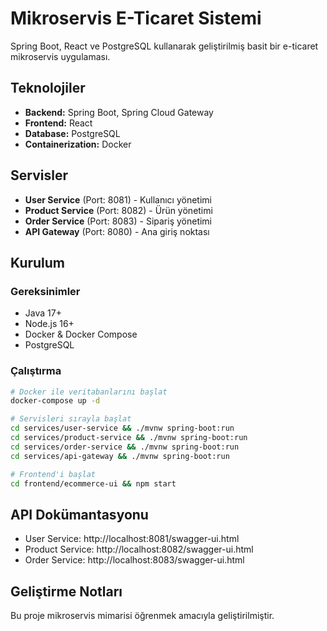 # Mikroservis E-Ticaret Sistemi

Spring Boot, React ve PostgreSQL kullanarak geliştirilmiş basit bir e-ticaret mikroservis uygulaması.

## Teknolojiler
- **Backend:** Spring Boot, Spring Cloud Gateway
- **Frontend:** React
- **Database:** PostgreSQL
- **Containerization:** Docker

## Servisler
- **User Service** (Port: 8081) - Kullanıcı yönetimi
- **Product Service** (Port: 8082) - Ürün yönetimi
- **Order Service** (Port: 8083) - Sipariş yönetimi
- **API Gateway** (Port: 8080) - Ana giriş noktası

## Kurulum

### Gereksinimler
- Java 17+
- Node.js 16+
- Docker & Docker Compose
- PostgreSQL

### Çalıştırma
```bash
# Docker ile veritabanlarını başlat
docker-compose up -d

# Servisleri sırayla başlat
cd services/user-service && ./mvnw spring-boot:run
cd services/product-service && ./mvnw spring-boot:run  
cd services/order-service && ./mvnw spring-boot:run
cd services/api-gateway && ./mvnw spring-boot:run

# Frontend'i başlat
cd frontend/ecommerce-ui && npm start
```

## API Dokümantasyonu
- User Service: http://localhost:8081/swagger-ui.html
- Product Service: http://localhost:8082/swagger-ui.html
- Order Service: http://localhost:8083/swagger-ui.html

## Geliştirme Notları
Bu proje mikroservis mimarisi öğrenmek amacıyla geliştirilmiştir.